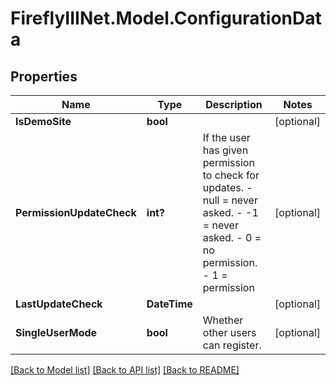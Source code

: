 # FireflyIIINet.Model.ConfigurationData

## Properties

Name | Type | Description | Notes
------------ | ------------- | ------------- | -------------
**IsDemoSite** | **bool** |  | [optional] 
**PermissionUpdateCheck** | **int?** | If the user has given permission to check for updates. - null &#x3D; never asked. - -1 &#x3D; never asked. - 0 &#x3D; no permission. - 1 &#x3D; permission  | [optional] 
**LastUpdateCheck** | **DateTime** |  | [optional] 
**SingleUserMode** | **bool** | Whether other users can register. | [optional] 

[[Back to Model list]](../README.md#documentation-for-models) [[Back to API list]](../README.md#documentation-for-api-endpoints) [[Back to README]](../README.md)


